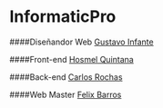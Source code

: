 InformaticPro
========

####Diseñandor Web
[Gustavo Infante](http://twitter.com/Geimsz "Gustavo Infante")

####Front-end
[Hosmel Quintana](http://twitter.com/hosmelQ "Hosmel Quintana")

####Back-end
[Carlos Rochas](http://twitter.com/sacrac1 "Carlos Rochas")

####Web Master
[Felix Barros](http://twitter.com/felixricarb "Felix Barros")


